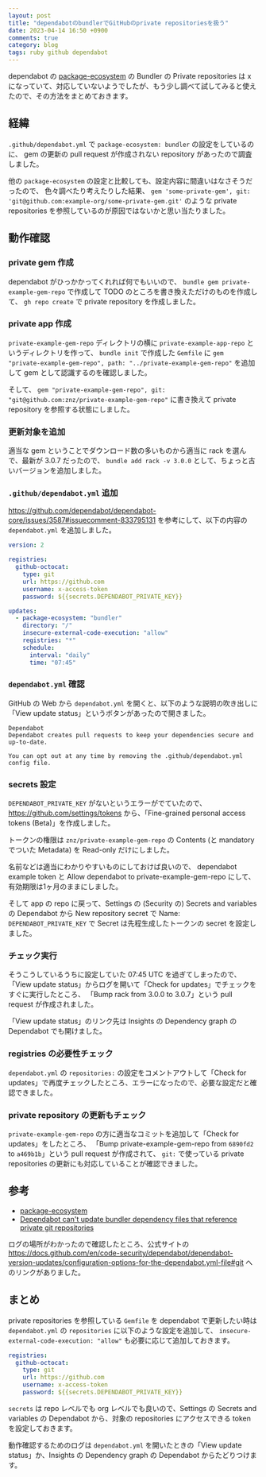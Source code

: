 ```yaml
---
layout: post
title: "dependabotのbundlerでGitHubのprivate repositoriesを扱う"
date: 2023-04-14 16:50 +0900
comments: true
category: blog
tags: ruby github dependabot
---
```

dependabot の
[package-ecosystem](https://docs.github.com/en/code-security/dependabot/dependabot-version-updates/configuration-options-for-the-dependabot.yml-file#package-ecosystem)
の Bundler の Private repositories は x になっていて、対応していないようでしたが、もう少し調べて試してみると使えたので、その方法をまとめておきます。

<!--more-->

## 経緯

`.github/dependabot.yml` で `package-ecosystem: bundler` の設定をしているのに、
gem の更新の pull request が作成されない repository があったので調査しました。

他の `package-ecosystem` の設定と比較しても、設定内容に間違いはなさそうだったので、
色々調べたり考えたりした結果、
`gem 'some-private-gem', git: 'git@github.com:example-org/some-private-gem.git'`
のような private repositories を参照しているのが原因ではないかと思い当たりました。

## 動作確認

### private gem 作成

dependabot がひっかかってくれれば何でもいいので、
`bundle gem private-example-gem-repo` で作成して TODO のところを書き換えただけのものを作成して、
`gh repo create` で private repository を作成しました。

### private app 作成

`private-example-gem-repo` ディレクトリの横に `private-example-app-repo` というディレクトリを作って、
`bundle init` で作成した `Gemfile` に
`gem "private-example-gem-repo", path: "../private-example-gem-repo"`
を追加して gem として認識するのを確認しました。

そして、
`gem "private-example-gem-repo", git: "git@github.com:znz/private-example-gem-repo"`
に書き換えて private repository を参照する状態にしました。

### 更新対象を追加

適当な gem ということでダウンロード数の多いものから適当に rack を選んで、最新が 3.0.7 だったので、
`bundle add rack -v 3.0.0`
として、ちょっと古いバージョンを追加しました。

### `.github/dependabot.yml` 追加

<https://github.com/dependabot/dependabot-core/issues/3587#issuecomment-833795131>
を参考にして、以下の内容の `dependabot.yml` を追加しました。

```yaml
version: 2

registries:
  github-octocat:
    type: git
    url: https://github.com
    username: x-access-token
    password: ${{secrets.DEPENDABOT_PRIVATE_KEY}}

updates:
  - package-ecosystem: "bundler"
    directory: "/"
    insecure-external-code-execution: "allow"
    registries: "*"
    schedule:
      interval: "daily"
      time: "07:45"
```

### `dependabot.yml` 確認

GitHub の Web から `dependabot.yml` を開くと、以下のような説明の吹き出しに「View update status」というボタンがあったので開きました。

```
Dependabot
Dependabot creates pull requests to keep your dependencies secure and up-to-date.

You can opt out at any time by removing the .github/dependabot.yml config file.
```

### secrets 設定

`DEPENDABOT_PRIVATE_KEY` がないというエラーがでていたので、
<https://github.com/settings/tokens>
から、「Fine-grained personal access tokens (Beta)」を作成しました。

トークンの権限は `znz/private-example-gem-repo` の Contents (と mandatory でついた Metadata) を Read-only だけにしました。

名前などは適当にわかりやすいものにしておけば良いので、
dependabot example token と Allow dependabot to private-example-gem-repo にして、
有効期限は1ヶ月のままにしました。

そして app の repo に戻って、Settings の (Security の) Secrets and variables の Dependabot から New repository secret で
Name: `DEPENDABOT_PRIVATE_KEY` で Secret は先程生成したトークンの secret を設定しました。

### チェック実行

そうこうしているうちに設定していた 07:45 UTC を過ぎてしまったので、「View update status」からログを開いて「Check for updates」でチェックをすぐに実行したところ、
「Bump rack from 3.0.0 to 3.0.7」という pull request が作成されました。

「View update status」のリンク先は Insights の Dependency graph の Dependabot でも開けました。

### registries の必要性チェック

`dependabot.yml` の `repositories:` の設定をコメントアウトして「Check for updates」で再度チェックしたところ、エラーになったので、必要な設定だと確認できました。

### private repository の更新もチェック

`private-example-gem-repo` の方に適当なコミットを追加して「Check for updates」をしたところ、
「Bump private-example-gem-repo from `6890fd2` to `a469b1b`」という pull request が作成されて、
`git:` で使っている private repositories の更新にも対応していることが確認できました。

## 参考

- [package-ecosystem](https://docs.github.com/en/code-security/dependabot/dependabot-version-updates/configuration-options-for-the-dependabot.yml-file#package-ecosystem)
- [Dependabot can't update bundler dependency files that reference private git repositories](https://github.com/dependabot/dependabot-core/issues/3587)

ログの場所がわかったので確認したところ、公式サイトの
<https://docs.github.com/en/code-security/dependabot/dependabot-version-updates/configuration-options-for-the-dependabot.yml-file#git>
へのリンクがありました。

## まとめ

private repositories を参照している `Gemfile` を dependabot で更新したい時は `dependabot.yml` の `repositories` に以下のような設定を追加して、
`insecure-external-code-execution: "allow"` も必要に応じて追加しておきます。

```yaml
registries:
  github-octocat:
    type: git
    url: https://github.com
    username: x-access-token
    password: ${{secrets.DEPENDABOT_PRIVATE_KEY}}
```

`secrets` は repo レベルでも org レベルでも良いので、Settings の Secrets and variables の Dependabot から、対象の repositories にアクセスできる token を設定しておきます。

動作確認するためのログは `dependabot.yml` を開いたときの「View update status」か、Insights の Dependency graph の Dependabot からたどりつけます。
